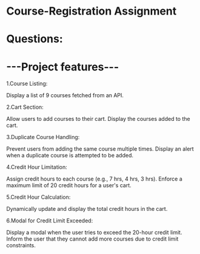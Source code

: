 # Course-Registration Assignment
# Questions: 
 # ---Project features---
1.Course Listing:

Display a list of 9 courses fetched from an API.

2.Cart Section:

Allow users to add courses to their cart.
Display the courses added to the cart.

3.Duplicate Course Handling:

Prevent users from adding the same course multiple times.
Display an alert when a duplicate course is attempted to be added.

4.Credit Hour Limitation:

Assign credit hours to each course (e.g., 7 hrs, 4 hrs, 3 hrs).
Enforce a maximum limit of 20 credit hours for a user's cart.

5.Credit Hour Calculation:

Dynamically update and display the total credit hours in the cart.

6.Modal for Credit Limit Exceeded:

Display a modal when the user tries to exceed the 20-hour credit limit.
Inform the user that they cannot add more courses due to credit limit constraints.
